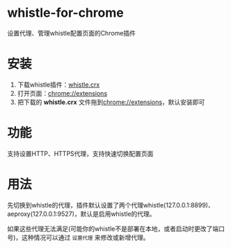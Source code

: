 # whistle-for-chrome
设置代理、管理whistle配置页面的Chrome插件


# 安装

1. 下载whistle插件：[whistle.crx]()
2. 打开页面：[chrome://extensions](chrome://extensions)
3. 把下载的 **whistle.crx** 文件拖到[chrome://extensions](chrome://extensions)，默认安装即可


# 功能

支持设置HTTP、HTTPS代理，支持快速切换配置页面

# 用法

先切换到whistle的代理，插件默认设置了两个代理whistle(127.0.0.1:8899)、aeproxy(127.0.0.1:9527)，默认是启用whistle的代理。

如果这些代理无法满足(可能你的whistle不是部署在本地，或者启动时更改了端口号)，这种情况可以通过 `设置代理` 来修改或新增代理。 